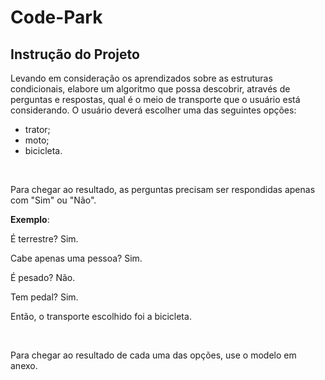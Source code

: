# Code-Park

## Instrução do Projeto

Levando em consideração os aprendizados sobre as estruturas condicionais, elabore um algoritmo que possa descobrir, através de perguntas e respostas, qual é o meio de transporte que o usuário está considerando. O usuário deverá escolher uma das seguintes opções:

- trator;
- moto;
- bicicleta.

<br>

Para chegar ao resultado, as perguntas precisam ser respondidas apenas com "Sim" ou "Não".

**Exemplo**:

É terrestre? Sim.

Cabe apenas uma pessoa? Sim.

É pesado? Não.

Tem pedal? Sim.

Então, o transporte escolhido foi a bicicleta.

<br>

Para chegar ao resultado de cada uma das opções, use o modelo em anexo.
